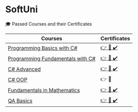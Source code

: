 # SoftUni
🎓  Passed Courses and their Certificates

| Courses  | Certificates |
| ------------- | ------------- |
| [Programming Basics with C#](https://softuni.bg/trainings/3867/programming-basics-with-csharp-september-2022) |[:point_right:  :scroll: :heavy_check_mark:](https://softuni.bg/certificates/details/116416/0de805fe) |
|[Programming Fundamentals with C#](https://softuni.bg/trainings/3605/programming-fundamentals-january-2022)|[:point_right: :scroll: :heavy_check_mark:](https://softuni.bg/certificates/details/130159/1f1f90bf)|
| [C# Advanced](https://softuni.bg/trainings/3842/csharp-advanced-september-2022)  |[:point_right: :scroll: :heavy_check_mark:](https://softuni.bg/certificates/details/141605/5e5bd0c5)
| [C# OOP](https://softuni.bg/trainings/3700/csharp-oop-june-2022)  | :point_right: :scroll:  |
| [Fundamentals in Mathematics](https://softuni.bg/certificates/details/148336/a1d8da87)  | [:point_right: :scroll: :heavy_check_mark:](https://softuni.bg/certificates/details/148336/a1d8da87) 
| [QA Basics](https://softuni.bg/trainings/3967/qa-basics-january-2023)| [:point_right: :scroll: :heavy_check_mark:]() 
